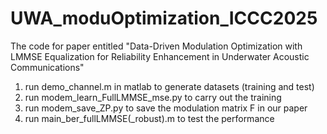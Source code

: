 # UWA_moduOptimization_ICCC2025
The code for paper entitled "Data-Driven Modulation Optimization with LMMSE Equalization for Reliability Enhancement in Underwater Acoustic Communications"
1. run demo_channel.m in matlab to generate datasets (training and test)
2. run modem_learn_FullLMMSE_mse.py to carry out the training
3. run modem_save_ZP.py to save the modulation matrix F in our paper
4. run main_ber_fullLMMSE(_robust).m to test the performance
